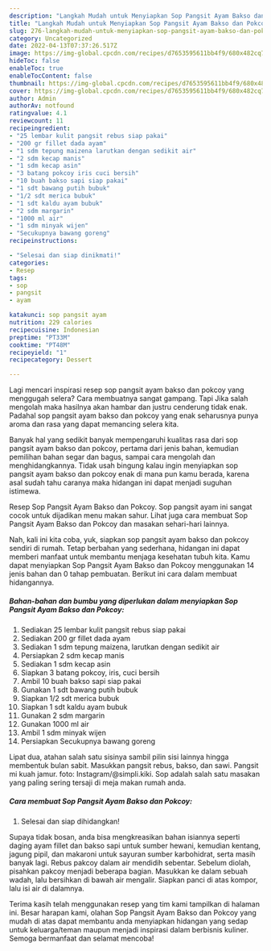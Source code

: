 ```yaml
---
description: "Langkah Mudah untuk Menyiapkan Sop Pangsit Ayam Bakso dan Pokcoy yang Enak"
title: "Langkah Mudah untuk Menyiapkan Sop Pangsit Ayam Bakso dan Pokcoy yang Enak"
slug: 276-langkah-mudah-untuk-menyiapkan-sop-pangsit-ayam-bakso-dan-pokcoy-yang-enak
category: Uncategorized
date: 2022-04-13T07:37:26.517Z
image: https://img-global.cpcdn.com/recipes/d7653595611bb4f9/680x482cq70/sop-pangsit-ayam-bakso-dan-pokcoy-foto-resep-utama.jpg
hideToc: false
enableToc: true
enableTocContent: false
thumbnail: https://img-global.cpcdn.com/recipes/d7653595611bb4f9/680x482cq70/sop-pangsit-ayam-bakso-dan-pokcoy-foto-resep-utama.jpg
cover: https://img-global.cpcdn.com/recipes/d7653595611bb4f9/680x482cq70/sop-pangsit-ayam-bakso-dan-pokcoy-foto-resep-utama.jpg
author: Admin
authorAv: notfound
ratingvalue: 4.1
reviewcount: 11
recipeingredient:
- "25 lembar kulit pangsit rebus siap pakai"
- "200 gr fillet dada ayam"
- "1 sdm tepung maizena larutkan dengan sedikit air"
- "2 sdm kecap manis"
- "1 sdm kecap asin"
- "3 batang pokcoy iris cuci bersih"
- "10 buah bakso sapi siap pakai"
- "1 sdt bawang putih bubuk"
- "1/2 sdt merica bubuk"
- "1 sdt kaldu ayam bubuk"
- "2 sdm margarin"
- "1000 ml air"
- "1 sdm minyak wijen"
- "Secukupnya bawang goreng"
recipeinstructions:

- "Selesai dan siap dinikmati!"
categories:
- Resep
tags:
- sop
- pangsit
- ayam

katakunci: sop pangsit ayam 
nutrition: 229 calories
recipecuisine: Indonesian
preptime: "PT33M"
cooktime: "PT48M"
recipeyield: "1"
recipecategory: Dessert

---
```



Lagi mencari inspirasi resep sop pangsit ayam bakso dan pokcoy yang menggugah selera? Cara membuatnya sangat gampang. Tapi Jika salah mengolah maka hasilnya akan hambar dan justru cenderung tidak enak. Padahal sop pangsit ayam bakso dan pokcoy yang enak seharusnya punya aroma dan rasa yang dapat memancing selera kita.


Banyak hal yang sedikit banyak mempengaruhi kualitas rasa dari sop pangsit ayam bakso dan pokcoy, pertama dari jenis bahan, kemudian pemilihan bahan segar dan bagus, sampai cara mengolah dan menghidangkannya. Tidak usah bingung kalau ingin menyiapkan sop pangsit ayam bakso dan pokcoy enak di mana pun kamu berada, karena asal sudah tahu caranya maka hidangan ini dapat menjadi suguhan istimewa.

Resep Sop Pangsit Ayam Bakso dan Pokcoy. Sop pangsit ayam ini sangat cocok untuk dijadikan menu makan sahur. Lihat juga cara membuat Sop Pangsit Ayam Bakso dan Pokcoy dan masakan sehari-hari lainnya.


Nah, kali ini kita coba, yuk, siapkan sop pangsit ayam bakso dan pokcoy sendiri di rumah. Tetap berbahan yang sederhana, hidangan ini dapat memberi manfaat untuk membantu menjaga kesehatan tubuh kita. Kamu dapat menyiapkan Sop Pangsit Ayam Bakso dan Pokcoy menggunakan 14 jenis bahan dan 0 tahap pembuatan. Berikut ini cara dalam membuat hidangannya.

<!--inarticleads1-->

##### Bahan-bahan dan bumbu yang diperlukan dalam menyiapkan Sop Pangsit Ayam Bakso dan Pokcoy:

1. Sediakan 25 lembar kulit pangsit rebus siap pakai
1. Sediakan 200 gr fillet dada ayam
1. Sediakan 1 sdm tepung maizena, larutkan dengan sedikit air
1. Persiapkan 2 sdm kecap manis
1. Sediakan 1 sdm kecap asin
1. Siapkan 3 batang pokcoy, iris, cuci bersih
1. Ambil 10 buah bakso sapi siap pakai
1. Gunakan 1 sdt bawang putih bubuk
1. Siapkan 1/2 sdt merica bubuk
1. Siapkan 1 sdt kaldu ayam bubuk
1. Gunakan 2 sdm margarin
1. Gunakan 1000 ml air
1. Ambil 1 sdm minyak wijen
1. Persiapkan Secukupnya bawang goreng


Lipat dua, atahan salah satu sisinya sambil pilin sisi lainnya hingga membentuk bulan sabit. Masukkan pangsit rebus, bakso, dan sawi. Pangsit mi kuah jamur. foto: Instagram/@simpli.kiki. Sop adalah salah satu masakan yang paling sering tersaji di meja makan rumah anda. 

<!--inarticleads2-->

##### Cara membuat Sop Pangsit Ayam Bakso dan Pokcoy:


1. Selesai dan siap dihidangkan!

Supaya tidak bosan, anda bisa mengkreasikan bahan isiannya seperti daging ayam fillet dan bakso sapi untuk sumber hewani, kemudian kentang, jagung pipil, dan makaroni untuk sayuran sumber karbohidrat, serta masih banyak lagi. Rebus pakcoy dalam air mendidih sebentar. Sebelum diolah, pisahkan pakcoy menjadi beberapa bagian. Masukkan ke dalam sebuah wadah, lalu bersihkan di bawah air mengalir. Siapkan panci di atas kompor, lalu isi air di dalamnya. 

Terima kasih telah menggunakan resep yang tim kami tampilkan di halaman ini. Besar harapan kami, olahan Sop Pangsit Ayam Bakso dan Pokcoy yang mudah di atas dapat membantu anda menyiapkan hidangan yang sedap untuk keluarga/teman maupun menjadi inspirasi dalam berbisnis kuliner. Semoga bermanfaat dan selamat mencoba!
